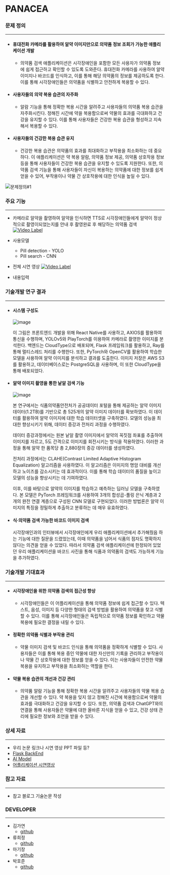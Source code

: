 # PANACEA

### 문제 정의
---
  - #### 휴대전화 카메라를 활용하여 알약 이미지만으로 의약품 정보 조회가 가능한 애플리케이션 개발
     - 의약품 검색 애플리케이션은 시각장애인을 포함한 모든 사용자가 의약품 정보에 쉽게 접근하고 확인할 수 있도록 도와준다. 휴대전화 카메라를 사용하여 알약 이미지나 바코드를 인식하고, 이를 통해 해당 의약품의 정보를 제공하도록 한다. 이를 통해 시각장애인들은 의약품을 식별하고 안전하게 복용할 수 있다.

  - #### 사용자들의 의약 복용 습관의 자주화
    - 알람 기능을 통해 정확한 복용 시간을 알려주고 사용자들의 의약품 복용 습관을 자주화시킨다. 정해진 시간에 약을 복용함으로써 약물의 효과를 극대화하고 건강을 유지할 수 있다. 이를 통해 사용자들은 건강한 복용 습관을 형성하고 지속해서 복용할 수 있다.

  - #### 사용자들의 건강한 복용 습관 유지
    - 건강한 복용 습관은 의약품의 효과를 최대화하고 부작용을 최소화하는 데 중요하다. 이 애플리케이션은 약 복용 알람, 의약품 정보 제공, 의약품 상호작용 정보 등을 통해 사용자들이 건강한 복용 습관을 유지할 수 있도록 지원한다. 또한, 의약품 검색 기능을 통해 사용자들이 자신이 복용하는 의약품에 대한 정보를 쉽게 얻을 수 있어, 부작용이나 약물 간 상호작용에 대한 인식을 높일 수 있다.


      
![문제정의#1](https://github.com/SMpanacea/FrontEnd/assets/37571367/583bf349-4c95-43b9-b8b2-7ae4ceb40be3)

### 주요 기능
---
  - 카메라로 알약을 촬영하여 알약을 인식하면 TTS로 시각장애인들에게 알약이 정상적으로 촬영이되었는지를 안내 후 촬영완료 후 해당하는 의약품 검색<br>
[![Video Label](http://img.youtube.com/vi/mRD1MLe8JcM?si=AAdZGiv9YlXRTjsE/0.jpg)](https://youtu.be/mRD1MLe8JcM?si=AAdZGiv9YlXRTjsE)
  - 사용모델
    - Pill detection - YOLO
    - Pill search - CNN

  - 전체 시연 영상
[![Video Label](http://img.youtube.com/vi/BUATiiF5zXA/0.jpg)](https://youtu.be/BUATiiF5zXA)

  - 내용입력
### 기술개발 연구 결과
---
 - #### 시스템 구성도
   
   ![image](https://github.com/SMpanacea/FrontEnd/assets/101163897/695f2e13-e643-42c2-ba8c-039329d47129)
   
   이 그림은 프론트엔드 개발을 위해 React Native를 사용하고, AXIOS를 활용하여 통신을 수행하며, YOLOv5와 PlayTorch를 이용하여 카메라로 촬영한 이미지를 분석한다. 백엔드는 CloudType으로 배포되며, Flask 프레임워크를 활용하고, Ray를 통해 멀티스레드 처리를 수행한다. 또한, PyTorch와 OpenCV를 활용하여 학습한 모델을 사용하여 알약 이미지를 분석하고 결과를 도출한다. 이미지 저장은 AWS S3를 활용하고, 데이터베이스로는 PostgreSQL을 사용하며, 이 또한 CloudType을 통해 배포되었다.
  
  - ####  알약 이미지  촬영을 통한 낱알 검색 기능
    
    ![image](https://github.com/SMpanacea/FrontEnd/assets/101163897/cbd71ab4-b728-4ab1-8915-0e753467878d)
    
    본 연구에서는 식품의약품안전처가 공공데이터 포털을 통해 제공하는 알약 이미지 데이터(1.2TB)를 기반으로 총 525개의 알약 이미지 데이터를 확보하였다. 이 데이터를 활용하여 알약 이미지에 대한 학습 데이터셋을 구축하였다. 모델의 성능을 최대한 향상시키기 위해, 데이터 증강과 전처리 과정을 수행하였다.
    
    데이터 증강과정에서는 원본 낱알 촬영 이미지에서 알약의 꼭짓점 좌표를 추출하여 이미지를 자르고, 5도 간격으로 이미지를 회전시키는 방식을 적용하였다. 이러한 과정을 통해 알약 한 품목당 총 2,880장의 증강 데이터를 생성하였다.

    전처리 과정에서는 CLAHE(Contrast Limited Adaptive Histogram Equalization) 알고리즘을 사용하였다. 이 알고리즘은 이미지의 명암 대비를 개선하고 노이즈를 감소시키는 데 효과적이다. 이를 통해 학습 데이터의 품질을 높이고 모델의 성능을 향상시키는 데 기여하였다.

    이후, 이를 바탕으로 알약의 이미지를 학습하고 예측하는 딥러닝 모델을 구축하였다. 본 모델은 PyTorch 프레임워크를 사용하여 3개의 합성곱-풀링 은닉 계층과 2개의 완전 연결 계층으로 구성된 CNN 모델로 구현되었다. 이러한 방법론은 알약 이미지의 특징을 정밀하게 추출하고 분류하는 데 매우 유효하였다.

  - #### 식·의약품 검색 가능한 바코드 이미지 검색
    
    시각장애인과의 인터뷰에서 시각장애인에게 우리 애플리케이션에서 추가해줬음 하는 기능에 대한 질문을 드렸었는데, 이때 의약품을 넘어서 식품의 점자도 명확하지 않다는 의견을 얻을 수 있었다. 따라서 의약품 검색 애플리케이션에 한정되어 있었던 우리 애플리케이션을 바코드 사진을 통해 식품과 의약품의 검색도 가능하게 기능을 추가하였다.

### 기술개발 기대효과
---
  - #### 시각장애인을 위한 의약품 검색의 접근성 향상
    - 시각장애인들은 이 어플리케이션을 통해 의약품 정보에 쉽게 접근할 수 있다. 텍스트, 음성, 이미지 등 다양한 형태의 검색 방법을 활용하여 의약품을 찾고 식별할 수 있다. 이를 통해 시각장애인들은 독립적으로 의약품 정보를 확인하고 약물 복용에 필요한 결정을 내릴 수 있다.

  - #### 정확한 의약품 식별과 부작용 관리
    - 약물 이미지 검색 및 바코드 인식을 통해 의약품을 정확하게 식별할 수 있다. 사용자들은 이를 통해 복용 중인 약물에 대한 자신만의 기록을 관리하고 부작용이나 약물 간 상호작용에 대한 정보를 얻을 수 있다. 이는 사용자들이 안전한 약물 복용을 유지하고 부작용을 최소화하는 역할을 한다.
 
  - #### 약물 복용 습관의 개선과 건강 관리
    -  의약품 알람 기능을 통해 정확한 복용 시간을 알려주고 사용자들의 약물 복용 습관을 개선할 수 있다. 약 복용을 잊지 않고 정해진 시간에 복용함으로써 약물의 효과를 극대화하고 건강을 유지할 수 있다. 또한, 의약품 검색과 ChatGPT와의 연결을 통해 사용자들은 약물에 대한 올바른 지식을 얻을 수 있고, 건강 상태 관리에 필요한 정보와 조언을 받을 수 있다.



### 상세 자료
---
  - 우리 논문 링크나 시연 영상 PPT 파일 등?
  - [Flask BackEnd](https://github.com/SMpanacea/BackEnd)
  - [AI Model](https://github.com/SMpanacea/MODEL)
  - [어플리케이션 시연영상](https://youtu.be/BUATiiF5zXA?si=UXur5HznLdy3JnvA)

### 참고 자료
---
 -  참고 블로그 기술논문 작성
### DEVELOPER
---
- 김가연
  - [github](https://github.com/KIN0-0) 
- 류희정
  - [github](https://github.com/rhj7513)
- 마기창
  - [github](https://github.com/smreo3839)
- 박호준
  - [github](https://github.com/hoejun1208) 
